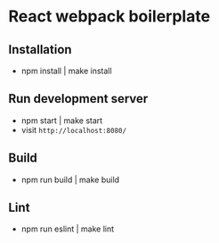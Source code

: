 # React webpack boilerplate

## Installation

* npm install | make install

## Run development server

* npm start | make start
* visit `http://localhost:8080/`

## Build

* npm run build | make build

## Lint

* npm run eslint | make lint
